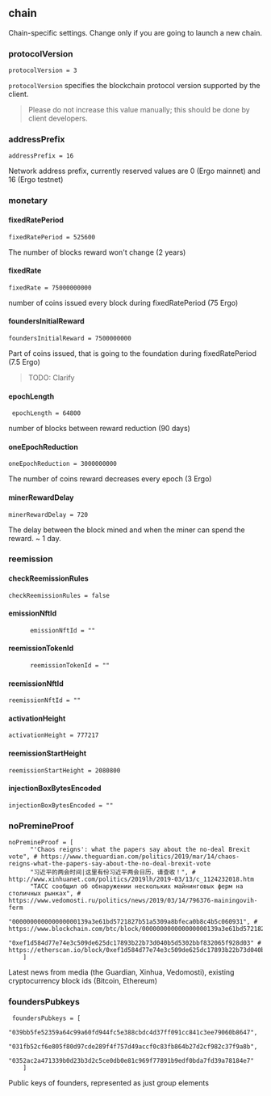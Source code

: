 
## chain 

Chain-specific settings. Change only if you are going to launch a new chain. 

### protocolVersion
```
protocolVersion = 3
```

`protocolVersion` specifies the blockchain protocol version supported by the client.

> Please do not increase this value manually; this should be done by client developers.

### addressPrefix 
```
addressPrefix = 16
```
Network address prefix, currently reserved values are 0 (Ergo mainnet) and 16 (Ergo testnet)

### monetary
#### fixedRatePeriod
```
fixedRatePeriod = 525600
```
The number of blocks reward won't change (2 years)

#### fixedRate
```
fixedRate = 75000000000
```
number of coins issued every block during fixedRatePeriod (75 Ergo)
#### foundersInitialReward
```
foundersInitialReward = 7500000000
```

Part of coins issued, that is going to the foundation during fixedRatePeriod (7.5 Ergo)

> TODO: Clarify

#### epochLength
```
 epochLength = 64800
```
number of blocks between reward reduction (90 days)

#### oneEpochReduction
```
oneEpochReduction = 3000000000
```

The number of coins reward decreases every epoch (3 Ergo)


#### minerRewardDelay
```
minerRewardDelay = 720
```
The delay between the block mined and when the miner can spend the reward. ~ 1 day.
### reemission
#### checkReemissionRules
```
checkReemissionRules = false
```
#### emissionNftId
```
      emissionNftId = ""
```
#### reemissionTokenId
```
      reemissionTokenId = ""
```
#### reemissionNftId
```
reemissionNftId = ""
```
#### activationHeight
```
activationHeight = 777217
```

#### reemissionStartHeight
```
reemissionStartHeight = 2080800
```
#### injectionBoxBytesEncoded
```
injectionBoxBytesEncoded = ""
```
### noPremineProof
```
noPremineProof = [
      "'Chaos reigns': what the papers say about the no-deal Brexit vote", # https://www.theguardian.com/politics/2019/mar/14/chaos-reigns-what-the-papers-say-about-the-no-deal-brexit-vote
      "习近平的两会时间|这里有份习近平两会日历，请查收！", # http://www.xinhuanet.com/politics/2019lh/2019-03/13/c_1124232018.htm
      "ТАСС сообщил об обнаружении нескольких майнинговых ферм на столичных рынках", # https://www.vedomosti.ru/politics/news/2019/03/14/796376-mainingovih-ferm
      "000000000000000000139a3e61bd5721827b51a5309a8bfeca0b8c4b5c060931", # https://www.blockchain.com/btc/block/000000000000000000139a3e61bd5721827b51a5309a8bfeca0b8c4b5c060931
      "0xef1d584d77e74e3c509de625dc17893b22b73d040b5d5302bbf832065f928d03" # https://etherscan.io/block/0xef1d584d77e74e3c509de625dc17893b22b73d040b5d5302bbf832065f928d03
    ]
```

Latest news from media (the Guardian, Xinhua, Vedomosti), existing cryptocurrency block ids (Bitcoin, Ethereum)


###  foundersPubkeys 
```
 foundersPubkeys = [
      "039bb5fe52359a64c99a60fd944fc5e388cbdc4d37ff091cc841c3ee79060b8647",
      "031fb52cf6e805f80d97cde289f4f757d49accf0c83fb864b27d2cf982c37f9a8b",
      "0352ac2a471339b0d23b3d2c5ce0db0e81c969f77891b9edf0bda7fd39a78184e7"
    ]
```

Public keys of founders, represented as just group elements
   
